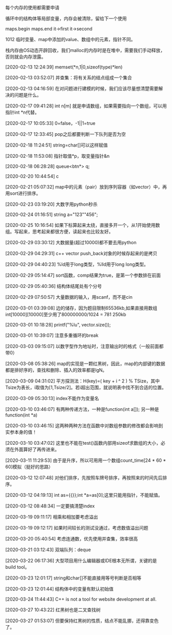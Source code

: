每个内存的使用都需要申请


循环中的结构体等局部变量，内存会被清除，留给下一个使用


maps.begin maps.end it->first it->second


1012 临时变量、map中添加的value、数组中的元素，指针不同。


栈内存由OS动态开辟回收，我们malloc的内存时是在堆中，需要我们手动释放，否则就会内存泄露。


[2020-02-13 12:24:39] memset(*n,1|0,sizeof(type)*len)


[2020-02-13 03:52:07] 并查集：将有关系的结点组成一个集合


[2020-02-13 04:16:59] 在对问题进行建模的时候，我们应该尽量想清楚需要解决的问题是什么。


[2020-02-17 09:41:28] int n[m] 就是申请数组，如果需要指向一个数组，可以用指针int *n代替。


[2020-02-17 10:05:33] 0=false，-1||1=true


[2020-02-17 12:33:45] pop之后都要判断一下队列是否为空


[2020-02-18 11:24:51] string=char[]可以这样赋值


[2020-02-18 11:53:08] 指针取值*p，取变量指针&n


[2020-02-18 06:28:28] queue<btn*> q;


[2020-02-20 10:44:54] c


[2020-02-21 05:07:32] map中的元素（pair）放到序列容器（如vector）中，再用sort进行排序。


[2020-02-23 03:19:20] 大数字用python秒杀


[2020-02-24 01:16:51] string a="123""456";


[2020-02-25 10:16:54] 如果下标算起来太绕，直接多开一个，从1开始使用数组。写起来，思考起来都很方便，读起来也比较友好。


[2020-02-29 03:30:12] 大数据量(超过10000)都不要去用python


[2020-02-29 04:29:31] c++ vector push_back对象的时候存起来的是拷贝


[2020-02-29 04:40:23] %ld用于long类型，%lld用于long long类型。


[2020-02-29 05:14:47] sort函数，comp结果为true，是第一个参数排在前面


[2020-02-29 05:40:36] 结构体结尾处有个分号


[2020-02-29 07:50:57] 大量数据的输入，用scanf，而不是cin


[2020-03-01 03:39:08] 边的储存，因为题目限制65536kb,如果直接用数组int[10000][10000]至少用了800000000/1024 = 781 250kb


[2020-03-01 10:18:28] printf("%lu", vector.size());


[2020-03-01 10:39:07] 注意多重循环的break


[2020-03-03 09:15:07] 以数字型作为地址时，注意输出时的格式（一般前面都带0）


[2020-03-08 05:38:26] map的实现是一颗红黑树，因此，map的内部键的数据都是排好序的，查找和删除、插入的效率都是lgN。


[2020-03-09 04:31:02] 平方探测法：H(key)=( key + i ^ 2 ) % TSize，其中Tsize为表长，i取值为[1,Tsize/2]。若i超出范围，就说明表中找不到合适的位置。


[2020-03-09 05:30:13] index不能作为变量名


[2020-03-10 03:46:07] 有两种传递方法，一种是function(int a[]); 另一种是function(int *a)


[2020-03-10 03:46:15] 这两种两种方法在函数中对数组参数的修改都会影响到实参本身的值！


[2020-03-10 03:47:02] 这里也不能在test()函数内部用sizeof求数组的大小，必须在外面算好了再传进来。


[2020-03-11 11:29:53]  由于是升序，所以可用用一个数组count_time[24 * 60 * 60]模拟（挺好的思路）


[2020-03-12 12:07:48] 对他们排序，先按照车牌号排序，再按照来的时间先后排序。


[2020-03-12 04:19:13] int as={{}};int *a=as[0];这里只能用指针，不能赋值。


[2020-03-12 08:48:34] 一定要搞清楚index


[2020-03-19 09:11:17] 相乘和相加要考虑溢出


[2020-03-19 09:12:17] 如果时间较长的测试没通过，考虑数值溢出问题


[2020-03-20 05:40:54] 考虑连通数，优先使用并查集，效率很高


[2020-03-21 03:12:43] 双端队列：deque


[2020-03-22 06:17:36] 大型项目用什么编辑器或IDE根本无所谓，关键的是build tool。


[2020-03-23 12:01:17] string和char[]不能直接用等号判断是否相等


[2020-03-23 12:01:44] 结构体中的变量有默认初始值


[2020-03-24 11:44:43] C++ is not a tool for website development at all.


[2020-03-27 10:43:22] 红黑树也是二叉查找树


[2020-03-27 01:53:07] 但要保持红黑树的性质，结点不能乱挪，还得靠变色了。




